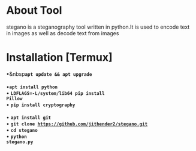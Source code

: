 # About Tool 
stegano is a steganography tool written in python.It is used to encode text in images as well as decode text from images 
# Installation [Termux]
•&nbsp<p1><code><b>apt update && apt upgrade</b> </code></p2></br>
•<p1><code><b>apt install python</b> </code></p1></br>
• <p1><code><b>LDFLAGS=-L/system/lib64 pip install Pillow</b></code></p1></br>
• <p1><code><b>pip install cryptography</b> </code></p1></br>
• <p1><code><b>apt install git</b> </code></p2></br>
• <p1><code><b>git clone https://github.com/jithender2/stegano.git</b></code></p1></br>
• <p1><code><b>cd stegano</b></code></p1></br>
• <p1><code><b>python stegano.py</b></code></p1></br>
